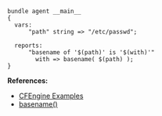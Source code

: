 ``` {.cfengine3 tangle="basename.cf"}
bundle agent __main__
{
  vars:
      "path" string => "/etc/passwd";

  reports:
      "basename of '$(path)' is '$(with)'"
        with => basename( $(path) );
}
```

**References:**

- [CFEngine Examples](id:38277465-771a-4db4-983a-8dfd434b1aff)
- [basename()](id:02b0a54c-0a33-4e76-b92f-5231a3ea603f)
